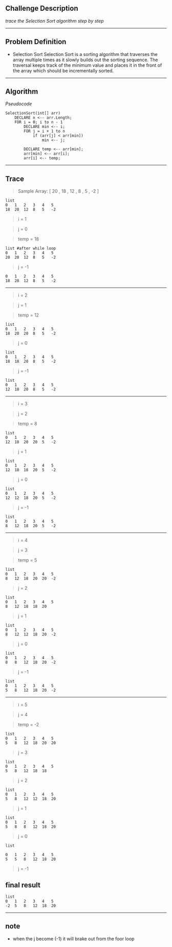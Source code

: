 ## Challenge Description
*trace the Selection Sort algorithm step by step*

---

## Problem Definition
- Selection Sort
        Selection Sort is a sorting algorithm that traverses the array multiple times as it slowly builds out the sorting sequence. The traversal keeps track of the minimum value and places it in the front of the array which should be incrementally sorted.

---


## Algorithm
*Pseudocode*
```
SelectionSort(int[] arr)
    DECLARE n <-- arr.Length;
    FOR i = 0; i to n - 1  
        DECLARE min <-- i;
        FOR j = i + 1 to n
            if (arr[j] < arr[min])
                min <-- j;

        DECLARE temp <-- arr[min];
        arr[min] <-- arr[i];
        arr[i] <-- temp;

```

---


## Trace

> Sample Array: [ 20 , 18 , 12 , 8 , 5 , -2 ]
```
list
0	1	2	3	4	5
18	20	12	8	5	-2
```

> i = 1

> j = 0

> temp = 18
```
list #after while loop
0	1	2	3	4	5
20	20	12	8	5	-2
```
> j = -1
```
0	1	2	3	4	5
18	20	12	8	5	-2
```
___

> i = 2

> j = 1

> temp = 12
```
list
0	1	2	3	4	5
18	20	20	8	5	-2

```

> j = 0
```
list
0	1	2	3	4	5
18	18	20	8	5	-2
```
> j = -1
```
list
0	1	2	3	4	5
12	18	20	8	5	-2
```
___
> i = 3

> j = 2

> temp = 8
```
list
0	1	2	3	4	5
12	18	20	20	5	-2
```
> j = 1
```
list
0	1	2	3	4	5
12	18	18	20	5	-2
```
> j = 0
```
list
0	1	2	3	4	5
12	12	18	20	5	-2
```
> j = -1

```
list
0	1	2	3	4	5
8	12	18	20	5	-2
```
---
> i = 	4

> j = 3

> temp = 5

```
list
0	1	2	3	4	5
8	12	18	20	20	-2
```
> j = 2
```
list
0	1	2	3	4	5
8	12	18	18	20	
```
> j = 1

```
list
0	1	2	3	4	5
8	12	12	18	20	-2
```
> j = 0

```
list
0	1	2	3	4	5
8	8	12	18	20	-2
```
> j = -1
```
list
0	1	2	3	4	5
5	8	12	18	20	-2
```
---

> i = 	5

> j = 4

> temp = -2

```
list
0	1	2	3	4	5
5	8	12	18	20	20
```
> j = 3

```
list
0	1	2	3	4	5
5	8	12	18	18
```
> j = 2

```
list
0	1	2	3	4	5
5	8	12	12	18	20
```
> j = 1
```
list
0	1	2	3	4	5
5	8	8	12	18	20
```
> j = 0

```
list 

0	1	2	3	4	5
5	5	8	12	18	20
```
> j = -1

## final result
```
list
0	1	2	3	4	5
-2	5	8	12	18	20
```
---

## note 
- when the j become (-1) it will brake out from the foor loop 



